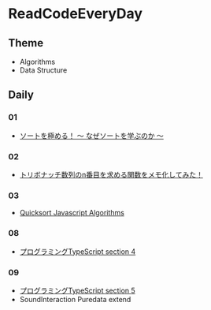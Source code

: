 # ReadCodeEveryDay

## Theme

- Algorithms
- Data Structure

## Daily

### 01

- [ソートを極める！ 〜 なぜソートを学ぶのか 〜](https://qiita.com/drken/items/44c60118ab3703f7727f#6-%E3%82%AF%E3%82%A4%E3%83%83%E3%82%AF%E3%82%BD%E3%83%BC%E3%83%88-%E4%B9%B1%E6%8A%9E%E3%82%A2%E3%83%AB%E3%82%B4%E3%83%AA%E3%82%BA%E3%83%A0%E3%81%AE%E3%82%88%E3%81%84%E9%A1%8C%E6%9D%90)


### 02
 - [トリボナッチ数列のn番目を求める関数をメモ化してみた！](https://qiita.com/NozomuTsuruta/items/e46bdd330c2ea1aef5de)

### 03
 - [Quicksort Javascript Algorithms](https://github.com/trekhleb/javascript-algorithms/tree/master/src/algorithms/sorting/quick-sort)

### 08
- [プログラミングTypeScript section 4](https://scrapbox.io/kii-cafe/%E3%83%97%E3%83%AD%E3%82%B0%E3%83%A9%E3%83%9F%E3%83%B3%E3%82%B0TypeScript)

### 09
- [プログラミングTypeScript section 5](https://scrapbox.io/kii-cafe/%E3%83%97%E3%83%AD%E3%82%B0%E3%83%A9%E3%83%9F%E3%83%B3%E3%82%B0TypeScript)
- SoundInteraction Puredata extend
